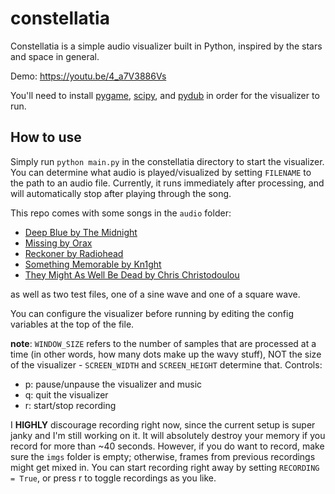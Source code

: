 # constellatia
Constellatia is a simple audio visualizer built in Python, inspired by the stars and space in general.

Demo: https://youtu.be/4_a7V3886Vs

You'll need to install 
<a href="https://www.pygame.org/wiki/GettingStarted">pygame</a>,
<a href="https://scipy.org/">scipy</a>, and 
<a href="http://pydub.com/">pydub</a>
in order for the visualizer to run.

## How to use
Simply run ``` python main.py ``` in the constellatia directory to start the visualizer.
You can determine what audio is played/visualized by setting ```FILENAME``` to the path to an audio file.
Currently, it runs immediately after processing, and will automatically stop after playing through the song.

This repo comes with some songs in the ```audio``` folder:
- <a href="https://www.youtube.com/watch?v=b6D6iGeEl1o">Deep Blue by The Midnight</a>
- <a href="https://www.youtube.com/watch?v=cnpqLWBrNw0">Missing by Orax</a>
- <a href="https://www.youtube.com/watch?v=9wCJPm19XYQ">Reckoner by Radiohead</a>
- <a href="https://www.youtube.com/watch?v=lpbJJmOJLz8">Something Memorable by Kn1ght</a>
- <a href="https://www.youtube.com/watch?v=VTJcLE_VVX8">They Might As Well Be Dead by Chris Christodoulou</a> 

as well as two test files, one of a sine wave and one of a square wave.

You can configure the visualizer before running by editing the config variables at the top of the file.

**note**: ```WINDOW_SIZE``` refers to the number of samples that are processed at a time (in other words, how many dots make up the wavy stuff),
NOT the size of the visualizer - ```SCREEN_WIDTH``` and ```SCREEN_HEIGHT``` determine that.
Controls:
- p: pause/unpause the visualizer and music
- q: quit the visualizer
- r: start/stop recording

I **HIGHLY** discourage recording right now, since the current setup is super janky and I'm still working on it.
It will absolutely destroy your memory if you record for more than ~40 seconds.
However, if you do want to record, make sure the ```imgs``` folder is empty; otherwise, frames from previous recordings might get mixed in.
You can start recording right away by setting ```RECORDING = True```, or press r to toggle recordings as you like.
